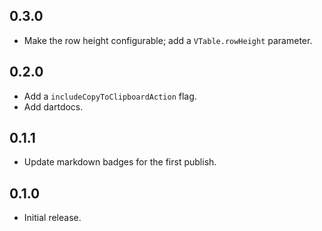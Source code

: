 ## 0.3.0

* Make the row height configurable; add a `VTable.rowHeight` parameter.

## 0.2.0

* Add a `includeCopyToClipboardAction` flag.
* Add dartdocs.

## 0.1.1

* Update markdown badges for the first publish.

## 0.1.0

* Initial release.
